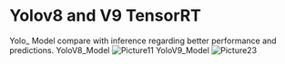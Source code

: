 # Yolov8 and V9 TensorRT
Yolo_ Model compare with inference regarding better performance and predictions.
YoloV8_Model 
![Picture11](https://github.com/Deepika-S1708/YoloV8-and-V9-TensorRT/assets/68435141/e1917dee-2c2b-473e-a16d-72d7695f24f5)
YoloV9_Model
![Picture23](https://github.com/Deepika-S1708/YoloV8-and-V9-TensorRT/assets/68435141/91312da5-57ec-43c3-8ce0-ff45f593f586)


